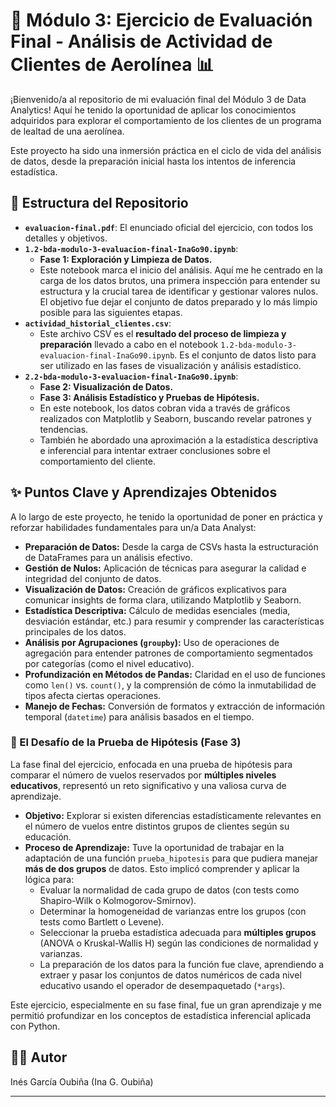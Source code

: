 # 🚀 Módulo 3: Ejercicio de Evaluación Final - Análisis de Actividad de Clientes de Aerolínea 📊

¡Bienvenido/a al repositorio de mi evaluación final del Módulo 3 de Data Analytics! Aquí he tenido la oportunidad de aplicar los conocimientos adquiridos para explorar el comportamiento de los clientes de un programa de lealtad de una aerolínea.

Este proyecto ha sido una inmersión práctica en el ciclo de vida del análisis de datos, desde la preparación inicial hasta los intentos de inferencia estadística.

## 📁 Estructura del Repositorio

* **`evaluacion-final.pdf`**: El enunciado oficial del ejercicio, con todos los detalles y objetivos.
* **`1.2-bda-modulo-3-evaluacion-final-InaGo90.ipynb`**:
    * **Fase 1: Exploración y Limpieza de Datos.**
    * Este notebook marca el inicio del análisis. Aquí me he centrado en la carga de los datos brutos, una primera inspección para entender su estructura y la crucial tarea de identificar y gestionar valores nulos. El objetivo fue dejar el conjunto de datos preparado y lo más limpio posible para las siguientes etapas.
* **`actividad_historial_clientes.csv`**:
    * Este archivo CSV es el **resultado del proceso de limpieza y preparación** llevado a cabo en el notebook `1.2-bda-modulo-3-evaluacion-final-InaGo90.ipynb`. Es el conjunto de datos listo para ser utilizado en las fases de visualización y análisis estadístico.
* **`2.2-bda-modulo-3-evaluacion-final-InaGo90.ipynb`**:
    * **Fase 2: Visualización de Datos.**
    * **Fase 3: Análisis Estadístico y Pruebas de Hipótesis.**
    * En este notebook, los datos cobran vida a través de gráficos realizados con Matplotlib y Seaborn, buscando revelar patrones y tendencias.
    * También he abordado una aproximación a la estadística descriptiva e inferencial para intentar extraer conclusiones sobre el comportamiento del cliente.

## ✨ Puntos Clave y Aprendizajes Obtenidos

A lo largo de este proyecto, he tenido la oportunidad de poner en práctica y reforzar habilidades fundamentales para un/a Data Analyst:

* **Preparación de Datos:** Desde la carga de CSVs hasta la estructuración de DataFrames para un análisis efectivo.
* **Gestión de Nulos:** Aplicación de técnicas para asegurar la calidad e integridad del conjunto de datos.
* **Visualización de Datos:** Creación de gráficos explicativos para comunicar insights de forma clara, utilizando Matplotlib y Seaborn.
* **Estadística Descriptiva:** Cálculo de medidas esenciales (media, desviación estándar, etc.) para resumir y comprender las características principales de los datos.
* **Análisis por Agrupaciones (`groupby`):** Uso de operaciones de agregación para entender patrones de comportamiento segmentados por categorías (como el nivel educativo).
* **Profundización en Métodos de Pandas:** Claridad en el uso de funciones como `len()` vs. `count()`, y la comprensión de cómo la inmutabilidad de tipos afecta ciertas operaciones.
* **Manejo de Fechas:** Conversión de formatos y extracción de información temporal (`datetime`) para análisis basados en el tiempo.

### 🧪 El Desafío de la Prueba de Hipótesis (Fase 3)

La fase final del ejercicio, enfocada en una prueba de hipótesis para comparar el número de vuelos reservados por **múltiples niveles educativos**, representó un reto significativo y una valiosa curva de aprendizaje.

* **Objetivo:** Explorar si existen diferencias estadísticamente relevantes en el número de vuelos entre distintos grupos de clientes según su educación.
* **Proceso de Aprendizaje:** Tuve la oportunidad de trabajar en la adaptación de una función `prueba_hipotesis` para que pudiera manejar **más de dos grupos** de datos. Esto implicó comprender y aplicar la lógica para:
    * Evaluar la normalidad de cada grupo de datos (con tests como Shapiro-Wilk o Kolmogorov-Smirnov).
    * Determinar la homogeneidad de varianzas entre los grupos (con tests como Bartlett o Levene).
    * Seleccionar la prueba estadística adecuada para **múltiples grupos** (ANOVA o Kruskal-Wallis H) según las condiciones de normalidad y varianzas.
    * La preparación de los datos para la función fue clave, aprendiendo a extraer y pasar los conjuntos de datos numéricos de cada nivel educativo usando el operador de desempaquetado (`*args`).

Este ejercicio, especialmente en su fase final, fue un gran aprendizaje y me permitió profundizar en los conceptos de estadística inferencial aplicada con Python.

## 👩‍💻 Autor

Inés García Oubiña (Ina G. Oubiña)

---
